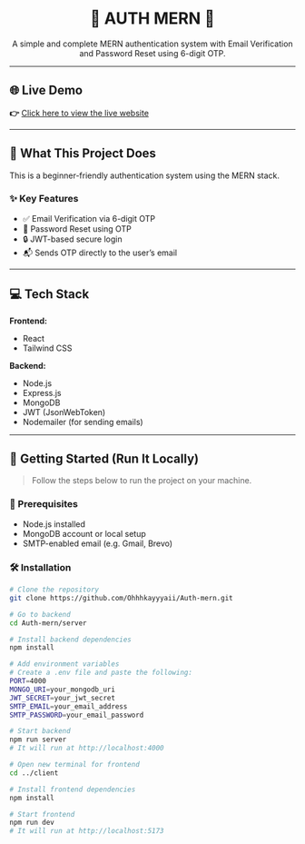 <div align="center">

# 🔐 AUTH MERN 🔐  
A simple and complete MERN authentication system with Email Verification and Password Reset using 6-digit OTP.

</div>

---

## 🌐 Live Demo  
**👉** [Click here to view the live website]()

---

## 📌 What This Project Does

This is a beginner-friendly authentication system using the MERN stack.

### ✨ Key Features
- ✅ Email Verification via 6-digit OTP  
- 🔁 Password Reset using OTP  
- 🔒 JWT-based secure login  
- 📬 Sends OTP directly to the user’s email  

---

## 💻 Tech Stack

**Frontend:**  
- React  
- Tailwind CSS  

**Backend:**  
- Node.js  
- Express.js  
- MongoDB  
- JWT (JsonWebToken)  
- Nodemailer (for sending emails)  

---

## 🚀 Getting Started (Run It Locally)

> Follow the steps below to run the project on your machine.

### 🔧 Prerequisites  
- Node.js installed  
- MongoDB account or local setup  
- SMTP-enabled email (e.g. Gmail, Brevo)

### 🛠 Installation

```bash
# Clone the repository
git clone https://github.com/Ohhhkayyyaii/Auth-mern.git

# Go to backend
cd Auth-mern/server

# Install backend dependencies
npm install

# Add environment variables
# Create a .env file and paste the following:
PORT=4000  
MONGO_URI=your_mongodb_uri  
JWT_SECRET=your_jwt_secret  
SMTP_EMAIL=your_email_address  
SMTP_PASSWORD=your_email_password  

# Start backend
npm run server
# It will run at http://localhost:4000

# Open new terminal for frontend
cd ../client

# Install frontend dependencies
npm install

# Start frontend
npm run dev
# It will run at http://localhost:5173
